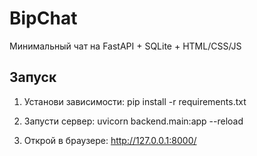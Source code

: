 # BipChat

Минимальный чат на FastAPI + SQLite + HTML/CSS/JS

## Запуск

1. Установи зависимости:
   pip install -r requirements.txt

2. Запусти сервер:
   uvicorn backend.main:app --reload

3. Открой в браузере:
   http://127.0.0.1:8000/
